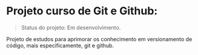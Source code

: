 # Projeto curso de Git e Github:

> Status do projeto: Em desenvolvimento. 

Projeto de estudos para aprimorar os conhecimento em versionamento de código, mais especificamente, git e github.  
